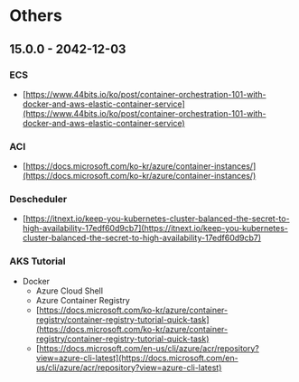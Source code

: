 # Others

## 15.0.0 - 2042-12-03

### ECS

* [https://www.44bits.io/ko/post/container-orchestration-101-with-docker-and-aws-elastic-container-service](https://www.44bits.io/ko/post/container-orchestration-101-with-docker-and-aws-elastic-container-service)

### ACI

* [https://docs.microsoft.com/ko-kr/azure/container-instances/](https://docs.microsoft.com/ko-kr/azure/container-instances/)

### ​Descheduler

* [https://itnext.io/keep-you-kubernetes-cluster-balanced-the-secret-to-high-availability-17edf60d9cb7](https://itnext.io/keep-you-kubernetes-cluster-balanced-the-secret-to-high-availability-17edf60d9cb7)

### AKS Tutorial

* Docker
  * Azure Cloud Shell
  * Azure Container Registry
  * [https://docs.microsoft.com/ko-kr/azure/container-registry/container-registry-tutorial-quick-task](https://docs.microsoft.com/ko-kr/azure/container-registry/container-registry-tutorial-quick-task)
  * [https://docs.microsoft.com/en-us/cli/azure/acr/repository?view=azure-cli-latest](https://docs.microsoft.com/en-us/cli/azure/acr/repository?view=azure-cli-latest)




